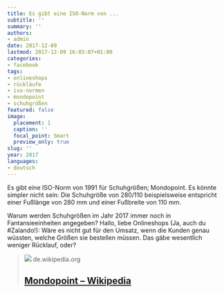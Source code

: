 ```yaml
---
title: Es gibt eine ISO-Norm von ...
subtitle: ''
summary: ''
authors:
- admin
date: 2017-12-09
lastmod: 2017-12-09 16:03:07+01:00
categories:
- facebook
tags:
- onlineshops
- rückläufe
- iso-normen
- mondopoint
- schuhgrößen
featured: false
image:
  placement: 1
  caption: ''
  focal_point: Smart
  preview_only: true
slug: ''
year: 2017
languages:
- deutsch
---
```


Es gibt eine ISO-Norm von 1991 für Schuhgrößen; Mondopoint. Es könnte simpler nicht sein: Die Schuhgröße von 280/110 beispielsweise entspricht einer Fußlänge von 280 mm und einer Fußbreite von 110 mm.

Warum werden Schuhgrößen im Jahr 2017 immer noch in Fantansieeinheiten angegeben? Hallo, liebe Onlineshops (Ja, auch du #Zalando!): Wäre es nicht gut für den Umsatz, wenn die Kunden genau wüssten, welche Größen sie bestellen müssen. Das gäbe wesentlich weniger Rücklauf, oder?
> [![](https://login.wikimedia.org/wiki/Special:CentralAutoLogin/start?type=1x1)](https://de.wikipedia.org/wiki/Mondopoint)
> de.wikipedia.org
> ## [Mondopoint – Wikipedia](https://de.wikipedia.org/wiki/Mondopoint)
>
